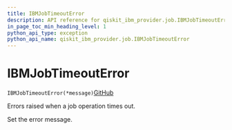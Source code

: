 ```yaml
---
title: IBMJobTimeoutError
description: API reference for qiskit_ibm_provider.job.IBMJobTimeoutError
in_page_toc_min_heading_level: 1
python_api_type: exception
python_api_name: qiskit_ibm_provider.job.IBMJobTimeoutError
---
```


# IBMJobTimeoutError

<span id="qiskit_ibm_provider.job.IBMJobTimeoutError" />

`IBMJobTimeoutError(*message)`[GitHub](https://github.com/qiskit/qiskit-ibm-provider/tree/stable/0.7/qiskit_ibm_provider/job/exceptions.py "view source code")

Errors raised when a job operation times out.

Set the error message.

